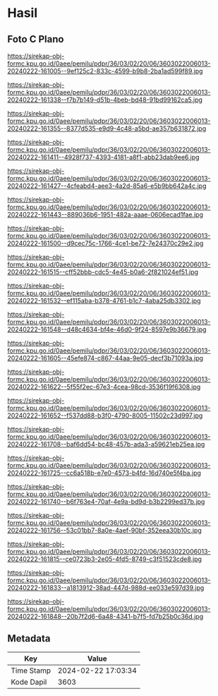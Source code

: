 # Hasil

## Foto C Plano

https://sirekap-obj-formc.kpu.go.id/0aee/pemilu/pdpr/36/03/02/20/06/3603022006013-20240222-161005--9ef125c2-833c-4599-b9b8-2ba1ad599f89.jpg

https://sirekap-obj-formc.kpu.go.id/0aee/pemilu/pdpr/36/03/02/20/06/3603022006013-20240222-161338--f7b7b149-d51b-4beb-bd48-91bd99162ca5.jpg

https://sirekap-obj-formc.kpu.go.id/0aee/pemilu/pdpr/36/03/02/20/06/3603022006013-20240222-161355--8377d535-e9d9-4c48-a5bd-ae357b631872.jpg

https://sirekap-obj-formc.kpu.go.id/0aee/pemilu/pdpr/36/03/02/20/06/3603022006013-20240222-161411--4928f737-4393-4181-a8f1-abb23dab9ee6.jpg

https://sirekap-obj-formc.kpu.go.id/0aee/pemilu/pdpr/36/03/02/20/06/3603022006013-20240222-161427--4cfeabd4-aee3-4a2d-85a6-e5b9bb642a4c.jpg

https://sirekap-obj-formc.kpu.go.id/0aee/pemilu/pdpr/36/03/02/20/06/3603022006013-20240222-161443--889036b6-1951-482a-aaae-0606ecad1fae.jpg

https://sirekap-obj-formc.kpu.go.id/0aee/pemilu/pdpr/36/03/02/20/06/3603022006013-20240222-161500--d9cec75c-1766-4ce1-be72-7e24370c29e2.jpg

https://sirekap-obj-formc.kpu.go.id/0aee/pemilu/pdpr/36/03/02/20/06/3603022006013-20240222-161515--cff52bbb-cdc5-4e45-b0a6-2f821024ef51.jpg

https://sirekap-obj-formc.kpu.go.id/0aee/pemilu/pdpr/36/03/02/20/06/3603022006013-20240222-161532--ef115aba-b378-4761-b1c7-4aba25db3302.jpg

https://sirekap-obj-formc.kpu.go.id/0aee/pemilu/pdpr/36/03/02/20/06/3603022006013-20240222-161548--d48c4634-bf4e-46d0-9f24-8597e9b36679.jpg

https://sirekap-obj-formc.kpu.go.id/0aee/pemilu/pdpr/36/03/02/20/06/3603022006013-20240222-161605--45efe874-c867-44aa-9e05-decf3b71093a.jpg

https://sirekap-obj-formc.kpu.go.id/0aee/pemilu/pdpr/36/03/02/20/06/3603022006013-20240222-161622--5f55f2ec-67e3-4cea-98cd-3536f19f6308.jpg

https://sirekap-obj-formc.kpu.go.id/0aee/pemilu/pdpr/36/03/02/20/06/3603022006013-20240222-161652--f537dd88-b3f0-4790-8005-11502c23d997.jpg

https://sirekap-obj-formc.kpu.go.id/0aee/pemilu/pdpr/36/03/02/20/06/3603022006013-20240222-161708--baf6dd54-bc48-457b-ada3-a59621eb25ea.jpg

https://sirekap-obj-formc.kpu.go.id/0aee/pemilu/pdpr/36/03/02/20/06/3603022006013-20240222-161725--cc6a518b-e7e0-4573-b4fd-16d740e5f4ba.jpg

https://sirekap-obj-formc.kpu.go.id/0aee/pemilu/pdpr/36/03/02/20/06/3603022006013-20240222-161740--b6f763e4-70af-4e9a-bd9d-b3b2299ed37b.jpg

https://sirekap-obj-formc.kpu.go.id/0aee/pemilu/pdpr/36/03/02/20/06/3603022006013-20240222-161756--53c01bb7-8a0e-4aef-90bf-352eea30b10c.jpg

https://sirekap-obj-formc.kpu.go.id/0aee/pemilu/pdpr/36/03/02/20/06/3603022006013-20240222-161815--ce0723b3-2e05-4fd5-8749-c3f51523cde8.jpg

https://sirekap-obj-formc.kpu.go.id/0aee/pemilu/pdpr/36/03/02/20/06/3603022006013-20240222-161833--a1813912-38ad-447d-988d-ee033e597d39.jpg

https://sirekap-obj-formc.kpu.go.id/0aee/pemilu/pdpr/36/03/02/20/06/3603022006013-20240222-161848--20b7f2d6-6a48-4341-b7f5-fd7b25b0c36d.jpg


## Metadata

| Key        | Value               |
| ---------- | ------------------- |
| Time Stamp | 2024-02-22 17:03:34 |
| Kode Dapil | 3603                |



